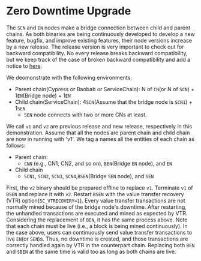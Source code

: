 # Zero Downtime Upgrade

The `SCN` and `EN` nodes make a bridge connection between child and parent chains. As both binaries are being continuously developed to develop a new feature, bugfix, and improve existing features,
their node versions increase by a new release. The release version is very important to check out for backward compatibility.
No every release breaks backward compatibility, but we keep track of the case of broken backward compatibility and add a notice to [here](./compatibility.md).

We deomonstrate with the following environments:
- Parent chain(Cypress or Baobab or ServiceChain): N of `CN`(or N of `SCN`) + 1`EN`(Bridge node) + 1`EN`
- Child chain(ServiceChain): 4`SCN`(Assume that the bridge node is `SCN1`) + 1`SEN`
    - `SEN` node connects with two or more CNs at least.

We call `v1` and `v2` are previous release and new release, respectively in this demonstration.
Assume that all the nodes are parent chain and child chain are now in running with 'v1'.
We tag a names all the entities of each chain as follows:
- Parent chain:
    - `CNN` (e.g., CN1, CN2, and so on), `BEN`(Bridge `EN` node), and `EN`
- Child chain
    - `SCN1`, `SCN2`, `SCN3`, `SCN4`,`BSEN`(Bridge `SEN` node), and `SEN`

First, the `v2` binary should be prepared offline to replace `v1`.
Terminate `v1` of `BSEN` and replace it with `v2`. Restart `BSEN` with the value transfer recovery (VTR) option(`SC_VTRECOVERY=1`).
Every value transfer transactions are not normally mined because of the bridge node's downtime.
After restarting, the unhandled transactions are executed and mined as expected by VTR.
Considering the replacement of `BEN`, it has the same process above.
Note that each chain must be live (i.e., a block is being mined continuously).
In the case above, users can continuously send value transfer transactions to live `EN`(or `SEN`)s.
Thus, no downtime is created, and those transactions are correctly handled again by VTR in the counterpart chain.
Replacing both `BEN` and `SBEN` at the same time is valid too as long as both chains are live.
